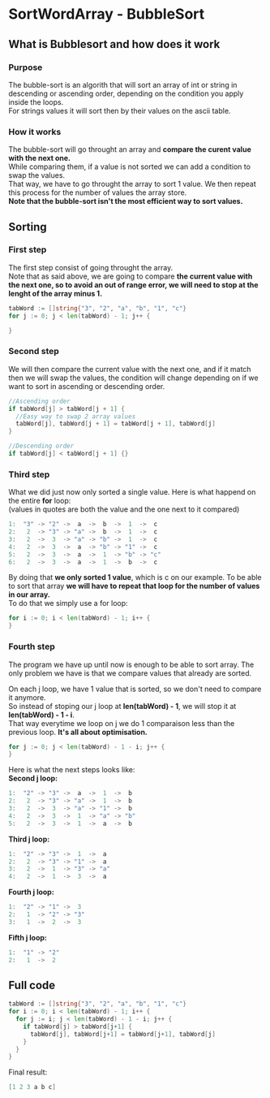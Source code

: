 # SortWordArray - BubbleSort

## What is Bubblesort and how does it work

### Purpose

The bubble-sort is an algorith that will sort an array of int or string in descending or ascending order, depending on the condition you apply inside the loops.  
For strings values it will sort then by their values on the ascii table.

### How it works  

The bubble-sort will go throught an array and **compare the curent value with the next one.**  
While comparing them, if a value is not sorted we can add a condition to swap the values.  
That way, we have to go throught the array to sort 1 value. We then repeat this process for the number of values the array store.  
**Note that the bubble-sort isn't the most efficient way to sort values.**

## Sorting

### First step

The first step consist of going throught the array.  
Note that as said above, we are going to compare **the current value with the next one, so to avoid an out of range error, we will need to stop at the lenght of the array minus 1.**

```go
tabWord := []string{"3", "2", "a", "b", "1", "c"}
for j := 0; j < len(tabWord) - 1; j++ {

}
```

### Second step

We will then compare the current value with the next one, and if it match then we will swap the values, the condition will change depending on if we want to sort in ascending or descending order.

```go
//Ascending order
if tabWord[j] > tabWord[j + 1] {
  //Easy way to swap 2 array values
  tabWord[j], tabWord[j + 1] = tabWord[j + 1], tabWord[j]
}
```
```go
//Descending order
if tabWord[j] < tabWord[j + 1] {}
```

### Third step

What we did just now only sorted a single value. Here is what happend on the entire **for** loop:  
(values in quotes are both the value and the one next to it compared)
```go
1:  "3" -> "2" ->  a  ->  b  ->  1  ->  c 
2:   2  -> "3" -> "a" ->  b  ->  1  ->  c  
3:   2  ->  3  -> "a" -> "b" ->  1  ->  c  
4:   2  ->  3  ->  a  -> "b" -> "1" ->  c 
5:   2  ->  3  ->  a  ->  1  -> "b" -> "c" 
6:   2  ->  3  ->  a  ->  1  ->  b  ->  c 
```
By doing that **we only sorted 1 value**, which is c on our example. To be able to sort that array **we will have to repeat that loop for the number of values in our array.**  
To do that we simply use a for loop:
```go
for i := 0; i < len(tabWord) - 1; i++ {
}
```

### Fourth step

The program we have up until now is enough to be able to sort array. The only problem we have is that we compare values that already are sorted.  

On each j loop, we have 1 value that is sorted, so we don't need to compare it anymore.  
So instead of stoping our j loop at **len(tabWord) - 1**, we will stop it at **len(tabWord) - 1 - i**.  
That way everytime we loop on j we do 1 comparaison less than the previous loop. **It's all about optimisation.**
```go
for j := 0; j < len(tabWord) - 1 - i; j++ {
}
```
Here is what the next steps looks like:  
**Second j loop:**
```go
1:  "2" -> "3" ->  a  ->  1  ->  b 
2:   2  -> "3" -> "a" ->  1  ->  b    
3:   2  ->  3  -> "a" -> "1" ->  b 
4:   2  ->  3  ->  1  -> "a" -> "b"
5:   2  ->  3  ->  1  ->  a  ->  b    
```
**Third j loop:**
```go
1:  "2" -> "3" ->  1  ->  a
2:   2  -> "3" -> "1" ->  a 
3:   2  ->  1  -> "3" -> "a"
4:   2  ->  1  ->  3  ->  a      
```
**Fourth j loop:**
```go
1:  "2" -> "1" ->  3 
2:   1  -> "2" -> "3"
3:   1  ->  2  ->  3    
```
**Fifth j loop:**
```go
1:  "1" -> "2"
2:   1  ->  2 
```

## Full code

```go
tabWord := []string{"3", "2", "a", "b", "1", "c"}
for i := 0; i < len(tabWord) - 1; i++ {
  for j := i; j < len(tabWord) - 1 - i; j++ {
    if tabWord[j] > tabWord[j+1] {
      tabWord[j], tabWord[j+1] = tabWord[j+1], tabWord[j]
    }
  }
}
```
Final result:
```go
[1 2 3 a b c]
```
